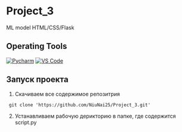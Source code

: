# Project_3
ML model HTML/CSS/Flask 


## Operating Tools 


[![Pycharm](https://img.shields.io/badge/IDE-PyCharm-yellow?style=flat-square&logo=JetBrains)](https://www.jetbrains.com/pycharm/)
[![VS Code](https://img.shields.io/badge/IDE-VSCode-%23007ACC?style=flat-square&logo=Visual-studio-code)](https://code.visualstudio.com/)

## Запуск проекта

1. Скачиваем все  содержимое репозитрия 
```
 git clone 'https://github.com/NiuNai25/Project_3.git'
```
2. Устанавливаем рабочую дерикторию в папке, где содержится script.py
